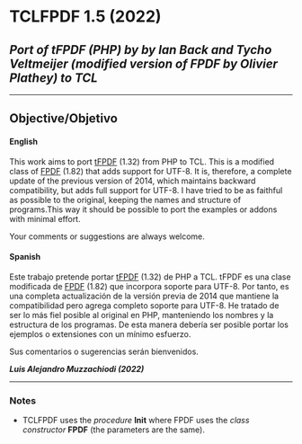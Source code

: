 # **TCLFPDF 1.5 (2022)** #
## *Port of tFPDF (PHP) by  by Ian Back and Tycho Veltmeijer (modified version of FPDF by Olivier Plathey) to TCL* ##

----------


## Objective/Objetivo ##

#### English #####

This work aims to port [tFPDF]("http://www.fpdf.org/en/script/script92.php") (1.32) from PHP to TCL. This is a modified class of [FPDF]("http://www.fpdf.org/") (1.82) that adds support for UTF-8.
It is, therefore, a complete update of the previous version of 2014, which maintains backward compatibility, but adds full support for UTF-8.
I have tried to be as faithful as possible to the original, keeping the names and structure of programs.This way it should be possible to port the examples or addons with minimal effort.

Your comments or suggestions are always welcome.

#### Spanish ####

Este trabajo pretende portar [tFPDF]("http://www.fpdf.org/en/script/script92.php") (1.32) de PHP a TCL. tFPDF es una clase modificada de [FPDF]("http://www.fpdf.org/") (1.82) que incorpora soporte para UTF-8.
Por tanto, es una completa actualización de la versión previa de 2014 que mantiene la compatibilidad pero agrega completo soporte para UTF-8.
He tratado de ser lo más fiel posible al original en PHP, manteniendo los nombres y la estructura de los programas. De esta manera debería ser posible portar los ejemplos o extensiones con un mínimo esfuerzo.

Sus comentarios o sugerencias serán bienvenidos.



__*Luis Alejandro Muzzachiodi (2022)*__


----------
### Notes ###
- TCLFPDF uses the *procedure* **Init** where FPDF uses the *class constructor* **FPDF** (the parameters are the same).